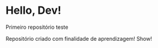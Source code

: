 # Hello, Dev!
 Primeiro repositório teste

 Repositório criado com finalidade de aprendizagem!
Show!
